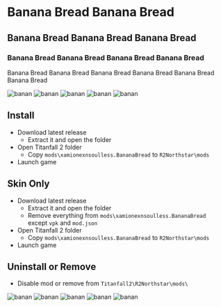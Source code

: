 # Banana Bread Banana Bread

## Banana Bread Banana Bread Banana Bread

### Banana Bread Banana Bread Banana Bread Banana Bread

Banana Bread Banana Bread Banana Bread Banana Bread Banana Bread Banana Bread

![banan](https://user-images.githubusercontent.com/57235791/151543690-bd096cc1-24dd-4ef4-b525-768241711877.gif)
![banan](https://user-images.githubusercontent.com/57235791/151543690-bd096cc1-24dd-4ef4-b525-768241711877.gif)
![banan](https://user-images.githubusercontent.com/57235791/151543690-bd096cc1-24dd-4ef4-b525-768241711877.gif)
![banan](https://user-images.githubusercontent.com/57235791/151543690-bd096cc1-24dd-4ef4-b525-768241711877.gif)
![banan](https://user-images.githubusercontent.com/57235791/151543690-bd096cc1-24dd-4ef4-b525-768241711877.gif)

## Install

- Download latest release
  - Extract it and open the folder
- Open Titanfall 2 folder
  - Copy `mods\xamionexnsoulless.BananaBread` to `R2Northstar\mods`
- Launch game

## Skin Only

- Download latest release
  - Extract it and open the folder
  - Remove everything from `mods\xamionexnsoulless.BananaBread` except `vpk` and `mod.json`
- Open Titanfall 2 folder
  - Copy `mods\xamionexnsoulless.BananaBread` to `R2Northstar\mods`
- Launch game

## Uninstall or Remove

- Disable mod or remove from `Titanfall2\R2Northstar\mods\`

![banan](https://user-images.githubusercontent.com/57235791/151543690-bd096cc1-24dd-4ef4-b525-768241711877.gif)
![banan](https://user-images.githubusercontent.com/57235791/151543690-bd096cc1-24dd-4ef4-b525-768241711877.gif)
![banan](https://user-images.githubusercontent.com/57235791/151543690-bd096cc1-24dd-4ef4-b525-768241711877.gif)
![banan](https://user-images.githubusercontent.com/57235791/151543690-bd096cc1-24dd-4ef4-b525-768241711877.gif)
![banan](https://user-images.githubusercontent.com/57235791/151543690-bd096cc1-24dd-4ef4-b525-768241711877.gif)
